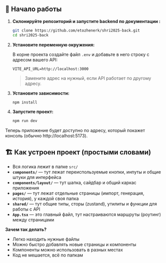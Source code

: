 ## 🚀 Начало работы

1. **Склонируйте репозиторий и запустите backend по документации :**

   ```bash
   git clone https://github.com/etozhenerk/shri2025-back.git
   cd shri2025-back
   ```

2. **Установите переменную окружения:**

   В корне проекта создайте файл `.env` и добавьте в него строку с адресом вашего API:

   ```
   VITE_API_URL=http://localhost:3000
   ```

   > Замените адрес на нужный, если API работает по другому адресу.

3. **Установите зависимости:**

   ```bash
   npm install
   ```

4. **Запустите проект:**

   ```bash
   npm run dev
   ```

Теперь приложение будет доступно по адресу, который покажет консоль (обычно http://localhost:5173).

## 🏗 Как устроен проект (простыми словами)

- Вся логика лежит в папке `src/`
- **`components/`** — тут лежат переиспользуемые кнопки, инпуты и общие штуки для интерфейса
- **`components/layout/`** — тут шапка, сайдбар и общий каркас приложения
- **`pages/`** — тут лежат отдельные страницы (импорт, генерация, история), у каждой своя папка
- **`shared/`** — тут общие типы, сторы (zustand), утилиты и функции для работы с API
- **`App.tsx`** — это главный файл, тут настраиваются маршруты (роутинг) между страницами

**Зачем так делать?**

- Легко находить нужные файлы
- Можно быстро добавлять новые страницы и компоненты
- Компоненты можно использовать в разных местах
- Код не мешается, всё по папкам
